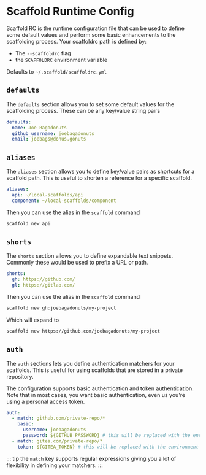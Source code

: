 ---
---

# Scaffold Runtime Config

Scaffold RC is the runtime configuration file that can be used to define some default values and perform some basic enhancements to the scaffolding process. Your scaffoldrc path is defined by:

- The `--scaffoldrc` flag
- the `SCAFFOLDRC` environment variable

Defaults to `~/.scaffold/scaffoldrc.yml`

## `defaults`

The `defaults` section allows you to set some default values for the scaffolding process. These can be any key/value string pairs

```yaml
defaults:
  name: Joe Bagadonuts
  github_username: joebagadonuts
  email: joebags@donus.gonuts
```

## `aliases`

The `aliases` section allows you to define key/value pairs as shortcuts for a scaffold path. This is useful to shorten a reference for a specific scaffold.

```yaml
aliases:
  api: ~/local-scaffolds/api
  component: ~/local-scaffolds/component
```

Then you can use the alias in the `scaffold` command

```bash
scaffold new api
```

## `shorts`

The `shorts` section allows you to define expandable text snippets. Commonly these would be used to prefix a URL or path.

```yaml
shorts:
  gh: https://github.com/
  gl: https://gitlab.com/
```

Then you can use the alias in the `scaffold` command

```bash
scaffold new gh:joebagadonuts/my-project
```

Which will expand to

```bash
scaffold new https://github.com/joebagadonuts/my-project
```

## `auth`

The `auth` sections lets you define authentication matchers for your scaffolds. This is useful for using scaffolds that are stored in a private repository.

The configuration supports basic authentication and token authentication. Note that in most cases, you want basic authentication, even us you're using a personal access token.

```yaml
auth:
  - match: github.com/private-repo/*
    basic:
      username: joebagadonuts
      password: ${GITHUB_PASSWORD} # this will be replaced with the environment variable
  - match: gitea.com/private-repo/*
    token: ${GITEA_TOKEN} # this will be replaced with the environment variable
```

::: tip
the `match` key supports regular expressions giving you a lot of flexibility in defining your matchers.
:::